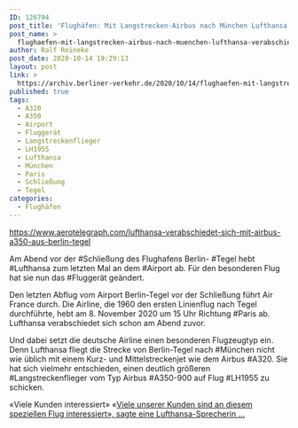 ```yaml
---
ID: 126794
post_title: 'Flughäfen: Mit Langstrecken-Airbus nach München Lufthansa verabschiedet sich mit A350 aus Tegel, aus aerotelegraph'
post_name: >
  flughaefen-mit-langstrecken-airbus-nach-muenchen-lufthansa-verabschiedet-sich-mit-a350-aus-tegel-aus-aerotelegraph
author: Ralf Reineke
post_date: 2020-10-14 19:29:13
layout: post
link: >
  https://archiv.berliner-verkehr.de/2020/10/14/flughaefen-mit-langstrecken-airbus-nach-muenchen-lufthansa-verabschiedet-sich-mit-a350-aus-tegel-aus-aerotelegraph/
published: true
tags:
  - A320
  - A350
  - Airport
  - Fluggerät
  - Langstreckenflieger
  - LH1955
  - Lufthansa
  - München
  - Paris
  - Schließung
  - Tegel
categories:
  - Flughäfen
---
```

https://www.aerotelegraph.com/lufthansa-verabschiedet-sich-mit-airbus-a350-aus-berlin-tegel

Am Abend vor der #Schließung des Flughafens Berlin- #Tegel hebt #Lufthansa zum letzten Mal an dem #Airport ab. Für den besonderen Flug hat sie nun das #Fluggerät geändert.

Den letzten Abflug vom Airport Berlin-Tegel vor der Schließung führt Air France durch. Die Airline, die 1960 den ersten Linienflug nach Tegel durchführte, hebt am 8. November 2020 um 15 Uhr Richtung #Paris ab. Lufthansa verabschiedet sich schon am Abend zuvor.

Und dabei setzt die deutsche Airline einen besonderen Flugzeugtyp ein. Denn Lufthansa fliegt die Strecke von Berlin-Tegel nach #München nicht wie üblich mit einem Kurz- und Mittelstreckenjet wie dem Airbus #A320. Sie hat sich vielmehr entschieden, einen deutlich größeren #Langstreckenflieger vom Typ Airbus #A350-900 auf Flug #LH1955 zu schicken.

«Viele Kunden interessiert»
«<a href="https://www.aerotelegraph.com/lufthansa-verabschiedet-sich-mit-airbus-a350-aus-berlin-tegel">Viele unserer Kunden sind an diesem speziellen Flug interessiert», sagte eine Lufthansa-Sprecherin ...</a>